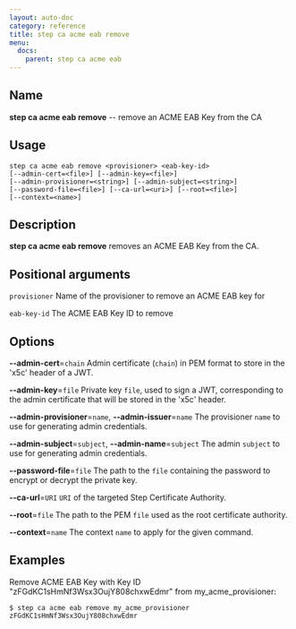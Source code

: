 ```yaml
---
layout: auto-doc
category: reference
title: step ca acme eab remove
menu:
  docs:
    parent: step ca acme eab
---
```


## Name
**step ca acme eab remove** -- remove an ACME EAB Key from the CA

## Usage

```raw
step ca acme eab remove <provisioner> <eab-key-id>
[--admin-cert=<file>] [--admin-key=<file>]
[--admin-provisioner=<string>] [--admin-subject=<string>]
[--password-file=<file>] [--ca-url=<uri>] [--root=<file>]
[--context=<name>]
```

## Description

**step ca acme eab remove** removes an ACME EAB Key from the CA.

## Positional arguments

`provisioner`
Name of the provisioner to remove an ACME EAB key for

`eab-key-id`
The ACME EAB Key ID to remove

## Options


**--admin-cert**=`chain`
Admin certificate (`chain`) in PEM format to store in the 'x5c' header of a JWT.

**--admin-key**=`file`
Private key `file`, used to sign a JWT, corresponding to the admin certificate that will
be stored in the 'x5c' header.

**--admin-provisioner**=`name`, **--admin-issuer**=`name`
The provisioner `name` to use for generating admin credentials.

**--admin-subject**=`subject`, **--admin-name**=`subject`
The admin `subject` to use for generating admin credentials.

**--password-file**=`file`
The path to the `file` containing the password to encrypt or decrypt the private key.

**--ca-url**=`URI`
`URI` of the targeted Step Certificate Authority.

**--root**=`file`
The path to the PEM `file` used as the root certificate authority.

**--context**=`name`
The context `name` to apply for the given command.

## Examples

Remove ACME EAB Key with Key ID "zFGdKC1sHmNf3Wsx3OujY808chxwEdmr" from my_acme_provisioner:
```shell
$ step ca acme eab remove my_acme_provisioner zFGdKC1sHmNf3Wsx3OujY808chxwEdmr
```


